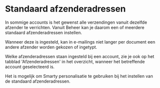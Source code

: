# Standaard afzenderadressen

In sommige accounts is het gewenst alle verzendingen vanuit dezelfde
afzender te verrichten. Vanuit Beheer kan je daarom een of meerdere
standaard afzenderadressen instellen.

Wanneer deze is ingesteld, kan in e-mailings niet langer per document
een andere afzender worden gekozen of ingetypt.

Welke afzenderadressen staan ingesteld bij een account, zie je ook op
het tabblad 'Afzenderadressen' in het overzicht, wanneer het betreffende
account geselecteerd is.

Het is mogelijk om Smarty personalisatie te gebruiken bij het instellen
van de standaard afzenderadressen.
